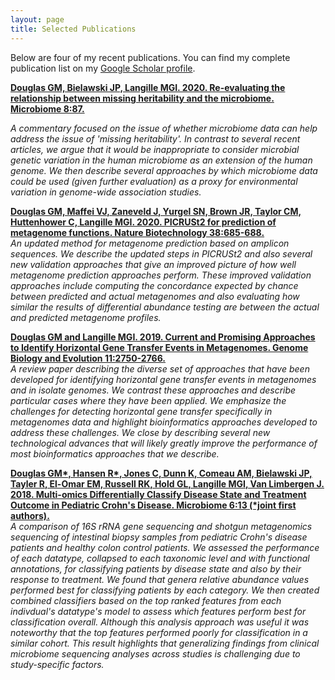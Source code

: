 ```yaml
---
layout: page
title: Selected Publications
---
```


Below are four of my recent publications. You can find my complete publication list on my [Google Scholar profile](https://scholar.google.ca/citations?hl=en&user=EhhXPUkAAAAJ).
             
              
[**Douglas GM, Bielawski JP, Langille MGI. 2020. Re-evaluating the relationship between missing heritability and the microbiome. Microbiome 8:87.**](https://microbiomejournal.biomedcentral.com/articles/10.1186/s40168-020-00839-4)  
          
_A commentary focused on the issue of whether microbiome data can help address the issue of 'missing heritability'. In contrast to several recent articles, we argue that it would be inappropriate to consider microbial genetic variation in the human microbiome as an extension of the human genome. We then describe several approaches by which microbiome data could be used (given further evaluation) as a proxy for environmental variation in genome-wide association studies._
          
        
          
[**Douglas GM, Maffei VJ, Zaneveld J, Yurgel SN, Brown JR, Taylor CM, Huttenhower C, Langille MGI. 2020. PICRUSt2 for prediction of metagenome functions. Nature Biotechnology 38:685-688.**](https://www.nature.com/articles/s41587-020-0548-6)  
_An updated method for metagenome prediction based on amplicon sequences. We describe the updated steps in PICRUSt2 and also several new validation approaches that give an improved picture of how well metagenome prediction approaches perform. These improved validation approaches include computing the concordance expected by chance between predicted and actual metagenomes and also evaluating how similar the results of differential abundance testing are between the actual and predicted metagenome profiles._
             
       
        
[**Douglas GM and Langille MGI. 2019. Current and Promising Approaches to Identify Horizontal Gene Transfer Events in Metagenomes. Genome Biology and Evolution 11:2750-2766.**](https://academic.oup.com/gbe/article/11/10/2750/5554466)  
_A review paper describing the diverse set of approaches that have been developed for identifying horizontal gene transfer events in metagenomes and in isolate genomes. We contrast these approaches and describe particular cases where they have been applied. We emphasize the challenges for detecting horizontal gene transfer specifically in metagenomes data and highlight bioinformatics approaches developed to address these challenges. We close by describing several new technological advances that will likely greatly improve the performance of most bioinformatics approaches that we describe._


[**Douglas GM\*, Hansen R\*, Jones C, Dunn K, Comeau AM, Bielawski JP, Tayler R, El-Omar EM, Russell RK, Hold GL, Langille MGI, Van Limbergen J. 2018. Multi-omics Differentially Classify Disease State and Treatment Outcome in Pediatric Crohn's Disease. Microbiome 6:13 (\*joint first authors).**](https://microbiomejournal.biomedcentral.com/articles/10.1186/s40168-018-0398-3)  
_A comparison of 16S rRNA gene sequencing and shotgun metagenomics sequencing of intestinal biopsy samples from pediatric Crohn's disease patients and healthy colon control patients. We assessed the performance of each datatype, collapsed to each taxonomic level and with functional annotations, for classifying patients by disease state and also by their response to treatment. We found that genera relative abundance values performed best for classifying patients by each category. We then created combined classifiers based on the top ranked features from each indivdual's datatype's model to assess which features perform best for classification overall. Although this analysis approach was useful it was noteworthy that the top features performed poorly for classification in a similar cohort. This result highlights that generalizing findings from clinical microbiome sequencing analyses across studies is challenging due to study-specific factors._
